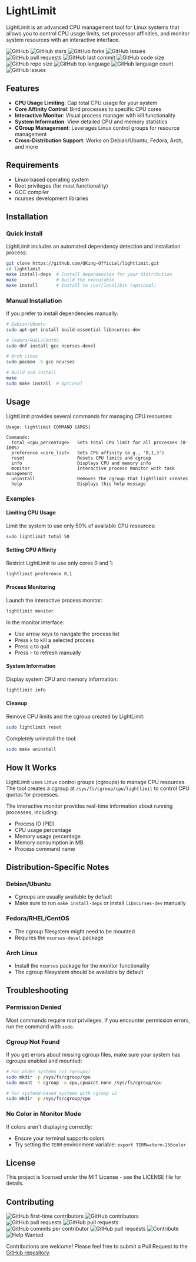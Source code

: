 # LightLimit

LightLimit is an advanced CPU management tool for Linux systems that allows you to control CPU usage limits, set processor affinities, and monitor system resources with an interactive interface.

![GitHub](https://img.shields.io/github/license/QKing-Official/lightlimit)
![GitHub stars](https://img.shields.io/github/stars/QKing-Official/lightlimit?style=social)
![GitHub forks](https://img.shields.io/github/forks/QKing-Official/lightlimit?style=social)
![GitHub issues](https://img.shields.io/github/issues/QKing-Official/lightlimit)
![GitHub pull requests](https://img.shields.io/github/issues-pr/QKing-Official/lightlimit)
![GitHub last commit](https://img.shields.io/github/last-commit/QKing-Official/lightlimit)
![GitHub code size](https://img.shields.io/github/languages/code-size/QKing-Official/lightlimit)
![GitHub repo size](https://img.shields.io/github/repo-size/QKing-Official/lightlimit)
![GitHub top language](https://img.shields.io/github/languages/top/QKing-Official/lightlimit)
![GitHub language count](https://img.shields.io/github/languages/count/QKing-Official/lightlimit)
![GitHub issues](https://img.shields.io/github/issues/QKing-Official/lightlimit)

## Features

- **CPU Usage Limiting**: Cap total CPU usage for your system
- **Core Affinity Control**: Bind processes to specific CPU cores
- **Interactive Monitor**: Visual process manager with kill functionality
- **System Information**: View detailed CPU and memory statistics
- **CGroup Management**: Leverages Linux control groups for resource management
- **Cross-Distribution Support**: Works on Debian/Ubuntu, Fedora, Arch, and more

## Requirements

- Linux-based operating system
- Root privileges (for most functionality)
- GCC compiler
- ncurses development libraries

## Installation

### Quick Install

LightLimit includes an automated dependency detection and installation process:

```bash
git clone https://github.com/QKing-Official/lightlimit.git
cd lightlimit
make install-deps  # Install dependencies for your distribution
make               # Build the executable
make install       # Install to /usr/local/bin (optional)
```

### Manual Installation

If you prefer to install dependencies manually:

```bash
# Debian/Ubuntu
sudo apt-get install build-essential libncurses-dev

# Fedora/RHEL/CentOS
sudo dnf install gcc ncurses-devel

# Arch Linux
sudo pacman -S gcc ncurses

# Build and install
make
sudo make install  # Optional
```

## Usage

LightLimit provides several commands for managing CPU resources:

```
Usage: lightlimit COMMAND [ARGS]

Commands:
  total <cpu_percentage>   Sets total CPU limit for all processes (0-100%)
  preference <core_list>   Sets CPU affinity (e.g., '0,1,3')
  reset                    Resets CPU limits and cgroup
  info                     Displays CPU and memory info
  monitor                  Interactive process monitor with task management
  uninstall                Removes the cgroup that lightlimit creates
  help                     Displays this help message
```

### Examples

#### Limiting CPU Usage

Limit the system to use only 50% of available CPU resources:

```bash
sudo lightlimit total 50
```

#### Setting CPU Affinity

Restrict LightLimit to use only cores 0 and 1:

```bash
lightlimit preference 0,1
```

#### Process Monitoring

Launch the interactive process monitor:

```bash
lightlimit monitor
```

In the monitor interface:
- Use arrow keys to navigate the process list
- Press `k` to kill a selected process
- Press `q` to quit
- Press `r` to refresh manually

#### System Information

Display system CPU and memory information:

```bash
lightlimit info
```

#### Cleanup

Remove CPU limits and the cgroup created by LightLimit:

```bash
sudo lightlimit reset
```

Completely uninstall the tool:

```bash
sudo make uninstall
```

## How It Works

LightLimit uses Linux control groups (cgroups) to manage CPU resources. The tool creates a cgroup at `/sys/fs/cgroup/cpu/lightlimit` to control CPU quotas for processes.

The interactive monitor provides real-time information about running processes, including:
- Process ID (PID)
- CPU usage percentage
- Memory usage percentage
- Memory consumption in MB
- Process command name

## Distribution-Specific Notes

### Debian/Ubuntu
- Cgroups are usually available by default
- Make sure to run `make install-deps` or install `libncurses-dev` manually

### Fedora/RHEL/CentOS
- The cgroup filesystem might need to be mounted
- Requires the `ncurses-devel` package

### Arch Linux
- Install the `ncurses` package for the monitor functionality
- The cgroup filesystem should be available by default

## Troubleshooting

### Permission Denied

Most commands require root privileges. If you encounter permission errors, run the command with `sudo`.

### Cgroup Not Found

If you get errors about missing cgroup files, make sure your system has cgroups enabled and mounted:

```bash
# For older systems (v1 cgroups)
sudo mkdir -p /sys/fs/cgroup/cpu
sudo mount -t cgroup -o cpu,cpuacct none /sys/fs/cgroup/cpu

# For systemd-based systems with cgroup v2
sudo mkdir -p /sys/fs/cgroup/cpu
```

### No Color in Monitor Mode

If colors aren't displaying correctly:
- Ensure your terminal supports colors
- Try setting the `TERM` environment variable: `export TERM=xterm-256color`

## License

This project is licensed under the MIT License - see the LICENSE file for details.

## Contributing
![GitHub first-time contributors](https://img.shields.io/badge/first--time%20contributors-welcome-brightgreen)
![GitHub contributors](https://img.shields.io/github/contributors/QKing-Official/lightlimit)
![GitHub pull requests](https://img.shields.io/github/issues-pr/QKing-Official/lightlimit)
![GitHub pull requests](https://img.shields.io/github/issues-pr/QKing-Official/lightlimit)
![GitHub commits per contributor](https://img.shields.io/github/contributors-anon/QKing-Official/lightlimit)
![GitHub pull requests](https://img.shields.io/github/issues-pr-closed/QKing-Official/lightlimit)
![Contribute](https://img.shields.io/badge/contributions-welcome-brightgreen.svg)
![Help Wanted](https://img.shields.io/badge/help%20wanted-yes-important)

Contributions are welcome! Please feel free to submit a Pull Request to the [GitHub repository](https://github.com/QKing-Official/lightlimit).

